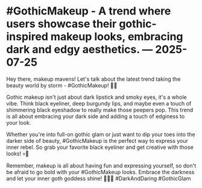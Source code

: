 # #GothicMakeup - A trend where users showcase their gothic-inspired makeup looks, embracing dark and edgy aesthetics. — 2025-07-25

Hey there, makeup mavens! Let's talk about the latest trend taking the beauty world by storm - #GothicMakeup! 🖤💄

Gothic makeup isn't just about dark lipstick and smoky eyes, it's a whole vibe. Think black eyeliner, deep burgundy lips, and maybe even a touch of shimmering black eyeshadow to really make those peepers pop. This trend is all about embracing your dark side and adding a touch of edginess to your look.

Whether you're into full-on gothic glam or just want to dip your toes into the darker side of beauty, #GothicMakeup is the perfect way to express your inner rebel. So grab your favorite black eyeliner and get creative with those looks! 💀🌹

Remember, makeup is all about having fun and expressing yourself, so don't be afraid to go bold with your #GothicMakeup looks. Embrace the darkness and let your inner goth goddess shine! 💅🏻✨ #DarkAndDaring #GothicGlam